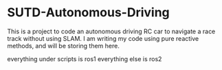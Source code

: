 # SUTD-Autonomous-Driving
This is a project to code an autonomous driving RC car to navigate a race track without using SLAM. I am writing my code using pure reactive methods, and will be storing them here.

  everything under scripts is ros1
  everything else is ros2
